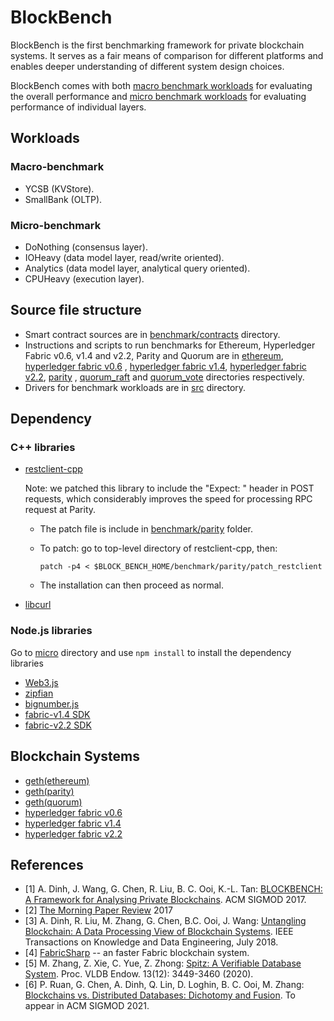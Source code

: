 # BlockBench

BlockBench is the first benchmarking framework for private blockchain systems.
It serves as a fair means of comparison for different platforms and enables deeper understanding
of different system design choices.

BlockBench comes with both [macro benchmark workloads](src/macro) for evaluating the overall performance and
[micro benchmark workloads](src/micro) for evaluating performance of individual layers. 

## Workloads 

### Macro-benchmark

* YCSB (KVStore).
* SmallBank (OLTP).

### Micro-benchmark

* DoNothing (consensus layer).
* IOHeavy (data model layer, read/write oriented).
* Analytics (data model layer, analytical query oriented).
* CPUHeavy (execution layer).

## Source file structure

+ Smart contract sources are in [benchmark/contracts](benchmark/contracts) directory.
+ Instructions and scripts to run benchmarks for Ethereum, Hyperledger Fabric v0.6, v1.4 and v2.2, Parity and Quorum are in [ethereum](benchmark/ethereum),
[hyperledger fabric v0.6](benchmark/hyperledger) , [hyperledger fabric v1.4](benchmark/fabric-v1.4), [hyperledger fabric v2.2](benchmark/fabric-v2.2), [parity](benchmark/parity) , [quorum_raft](benchmark/quorum_raft) and [quorum_vote](benchmark/quorum_vote) directories respectively.
+ Drivers for benchmark workloads are in [src](src) directory.

## Dependency

### C++ libraries
* [restclient-cpp](https://github.com/mrtazz/restclient-cpp)

  Note: we patched this library to include the "Expect: " header in POST requests, which considerably improves the speed for
  processing RPC request at Parity. 

    + The patch file is include in [benchmark/parity](benchmark/parity) folder.
    + To patch: go to top-level directory of restclient-cpp, then:

        `patch -p4 < $BLOCK_BENCH_HOME/benchmark/parity/patch_restclient`

    + The installation can then proceed as normal. 

* [libcurl](https://curl.haxx.se/libcurl/)

### Node.js libraries
Go to [micro](src/micro) directory and use `npm install` to install the dependency libraries
* [Web3.js](https://github.com/ethereum/web3.js/)
* [zipfian](https://www.npmjs.com/package/zipfian)
* [bignumber.js](https://www.npmjs.com/package/bignumber.js)
* [fabric-v1.4 SDK](https://github.com/hyperledger/fabric-sdk-node/tree/release-1.4)
* [fabric-v2.2 SDK](https://github.com/hyperledger/fabric-sdk-node/tree/release-2.2)

## Blockchain Systems 
* [geth(ethereum)](https://github.com/ethereum/go-ethereum/wiki/Installation-Instructions-for-Ubuntu)
* [geth(parity)](https://github.com/paritytech/parity/wiki/Setup)
* [geth(quorum)](https://github.com/jpmorganchase/quorum/wiki/Getting-Set-Up)
* [hyperledger fabric v0.6](https://github.com/hyperledger/fabric/tree/v0.6)
* [hyperledger fabric  v1.4](https://github.com/hyperledger/fabric/tree/release-1.4)
* [hyperledger fabric  v2.2](https://github.com/hyperledger/fabric/tree/release-2.2)

## References
* [1] A. Dinh, J. Wang, G. Chen, R. Liu, B. C. Ooi, K.-L. Tan: [BLOCKBENCH: A Framework for Analysing Private Blockchains](https://www.comp.nus.edu.sg/~ooibc/blockbench.pdf). ACM SIGMOD 2017.
* [2] [The Morning Paper Review](https://blog.acolyer.org/2017/07/05/blockbench-a-framework-for-analyzing-private-blockchains/) 2017
* [3] A. Dinh, R. Liu, M. Zhang, G. Chen, B.C. Ooi, J. Wang: [Untangling Blockchain: A Data Processing View of Blockchain Systems](https://ieeexplore.ieee.org/stamp/stamp.jsp?arnumber=8246573). IEEE Transactions on Knowledge and Data Engineering, July 2018.
* [4] [FabricSharp](https://www.comp.nus.edu.sg/~dbsystem/fabricsharp/#/) -- an faster Fabric blockchain system.
* [5] M. Zhang, Z. Xie, C. Yue, Z. Zhong: [Spitz: A Verifiable Database System](http://www.vldb.org/pvldb/vol13/p3449-zhang.pdf). Proc. VLDB Endow. 13(12): 3449-3460 (2020).
* [6] P. Ruan, G. Chen, A. Dinh, Q. Lin, D. Loghin, B. C. Ooi, M. Zhang: [Blockchains vs. Distributed Databases: Dichotomy and Fusion](https://www.comp.nus.edu.sg/~ooibc/bcvsdb.pdf). To appear in ACM SIGMOD 2021.
